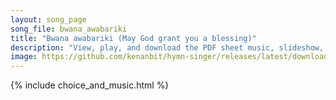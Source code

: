 ```yaml
---
layout: song_page
song_file: bwana_awabariki
title: "Bwana awabariki (May God grant you a blessing)"
description: "View, play, and download the PDF sheet music, slideshow, and audio. Lyrics: Bwana awabariki, Bwana awabariki, Bwana awabariki, milele  May God grant you a blessing, may God grant you a blessing, may God grant you a blessing, e... swahili english theist 4part chords"
image: https://github.com/kenanbit/hymn-singer/releases/latest/download/bwana_awabariki-trad.png
---
```


{% include choice_and_music.html %}